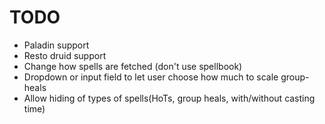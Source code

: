 # TODO
* Paladin support
* Resto druid support
* Change how spells are fetched (don't use spellbook)
* Dropdown or input field to let user choose how much to scale group-heals
* Allow hiding of types of spells(HoTs, group heals, with/without casting time)
